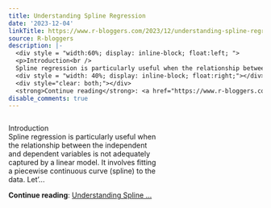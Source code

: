 ```yaml
---
title: Understanding Spline Regression
date: '2023-12-04'
linkTitle: https://www.r-bloggers.com/2023/12/understanding-spline-regression/
source: R-bloggers
description: |-
  <div style = "width:60%; display: inline-block; float:left; ">
  <p>Introduction<br />
  Spline regression is particularly useful when the relationship between the independent and dependent variables is not adequately captured by a linear model. It involves fitting a piecewise continuous curve (spline) to the data. Let’...</p></div>
  <div style = "width: 40%; display: inline-block; float:right;"></div>
  <div style="clear: both;"></div>
  <strong>Continue reading</strong>: <a href="https://www.r-bloggers.com/2023/12/understanding-spline-regression/">Understanding Spline ...
disable_comments: true
---
```

<div style = "width:60%; display: inline-block; float:left; ">
<p>Introduction<br />
Spline regression is particularly useful when the relationship between the independent and dependent variables is not adequately captured by a linear model. It involves fitting a piecewise continuous curve (spline) to the data. Let’...</p></div>
<div style = "width: 40%; display: inline-block; float:right;"></div>
<div style="clear: both;"></div>
<strong>Continue reading</strong>: <a href="https://www.r-bloggers.com/2023/12/understanding-spline-regression/">Understanding Spline ...